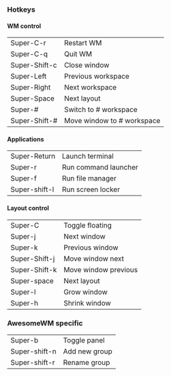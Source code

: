 ### Hotkeys

#### WM control
|||
|-|-|
|Super-C-r|Restart WM|
|Super-C-q|Quit WM|
|Super-Shift-c|Close window|
|Super-Left|Previous workspace|
|Super-Right|Next workspace|
|Super-Space|Next layout|
|Super-#|Switch to # workspace|
|Super-Shift-#|Move window to # workspace|

#### Applications
|||
|-|-|
|Super-Return|Launch terminal|
|Super-r|Run command  launcher|
|Super-f|Run file manager|
|Super-shift-l|Run screen locker|

#### Layout control
|||
|-|-|
|Super-C|Toggle floating|
|Super-j|Next window|
|Super-k|Previous window|
|Super-Shift-j|Move window next|
|Super-Shift-k|Move window previous|
|Super-space|Next layout|
|Super-l|Grow window|
|Super-h|Shrink window|


### AwesomeWM specific
|||
|-|-|
|Super-b|Toggle panel|
|Super-shift-n|Add new group|
|Super-shift-r|Rename group|
